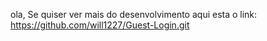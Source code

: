 ola, Se quiser ver mais do desenvolvimento aqui esta o link: https://github.com/will1227/Guest-Login.git
